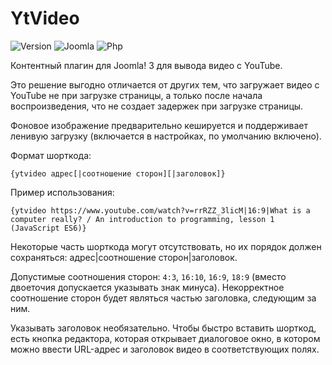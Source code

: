 # YtVideo

![Version](https://img.shields.io/badge/VERSION-1.5.1-0366d6.svg?style=for-the-badge)
![Joomla](https://img.shields.io/badge/joomla-3.7+-1A3867.svg?style=for-the-badge)
![Php](https://img.shields.io/badge/php-5.6+-8892BF.svg?style=for-the-badge)

Контентный плагин для Joomla! 3 для вывода видео с YouTube.

Это решение выгодно отличается от других тем, что загружает видео с YouTube не при загрузке страницы, а только после начала воспроизведения, что не создает задержек при загрузке страницы.

Фоновое изображение предварительно кешируется и поддерживает ленивую загрузку (включается в настройках, по умолчанию включено).

Формат шорткода:

```
{ytvideo адрес[|соотношение сторон][|заголовок]}
```

Пример использования:

```
{ytvideo https://www.youtube.com/watch?v=rrRZZ_3licM|16:9|What is a computer really? / An introduction to programming, lesson 1 (JavaScript ES6)}
```

Некоторые часть шорткода могут отсутствовать, но их порядок должен сохраняться: адрес|соотношение сторон|заголовок.

Допустимые соотношения сторон: `4:3`, `16:10`, `16:9`, `18:9` (вместо двоеточия допускается указывать знак минуса). Некорректное соотношение сторон будет являться частью заголовка, следующим за ним.

Указывать заголовок необязательно. Чтобы быстро вставить шорткод, есть кнопка редактора, которая открывает диалоговое окно, в котором можно ввести URL-адрес и заголовок видео в соответствующих полях.

